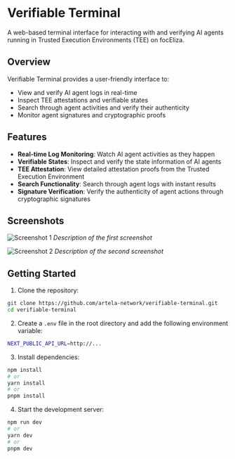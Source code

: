 # Verifiable Terminal

A web-based terminal interface for interacting with and verifying AI agents running in Trusted Execution Environments (TEE) on focEliza.

## Overview

Verifiable Terminal provides a user-friendly interface to:
- View and verify AI agent logs in real-time
- Inspect TEE attestations and verifiable states
- Search through agent activities and verify their authenticity
- Monitor agent signatures and cryptographic proofs

## Features

- **Real-time Log Monitoring**: Watch AI agent activities as they happen
- **Verifiable States**: Inspect and verify the state information of AI agents
- **TEE Attestation**: View detailed attestation proofs from the Trusted Execution Environment
- **Search Functionality**: Search through agent logs with instant results
- **Signature Verification**: Verify the authenticity of agent actions through cryptographic signatures

## Screenshots

![Screenshot 1](path/to/screenshot1.png)
*Description of the first screenshot*

![Screenshot 2](path/to/screenshot2.png)
*Description of the second screenshot*

## Getting Started

1. Clone the repository:
```bash
git clone https://github.com/artela-network/verifiable-terminal.git
cd verifiable-terminal
```

2. Create a `.env` file in the root directory and add the following environment variable:
```bash
NEXT_PUBLIC_API_URL=http://...
```

3. Install dependencies:
```bash
npm install
# or
yarn install
# or
pnpm install
```

4. Start the development server:
```bash
npm run dev
# or
yarn dev
# or
pnpm dev
```